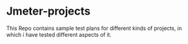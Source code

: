 # Jmeter-projects 
This Repo contains sample test plans for different kinds of projects, in which i have tested different aspects of it.


